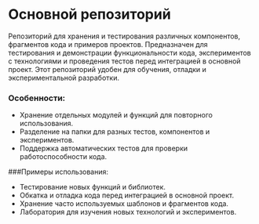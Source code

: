 # Основной репозиторий
Репозиторий для хранения и тестирования различных компонентов, фрагментов кода и примеров проектов. Предназначен для тестирования и демонстрации функциональности кода, экспериментов с технологиями и проведения тестов перед интеграцией в основной проект. Этот репозиторий удобен для обучения, отладки и экспериментальной разработки.

### Особенности:
* Хранение отдельных модулей и функций для повторного использования.
* Разделение на папки для разных тестов, компонентов и экспериментов.
* Поддержка автоматических тестов для проверки работоспособности кода.

###Примеры использования:
* Тестирование новых функций и библиотек.
* Обкатка и отладка кода перед интеграцией в основной проект.
* Хранение часто используемых шаблонов и фрагментов кода.
* Лаборатория для изучения новых технологий и экспериментов.
